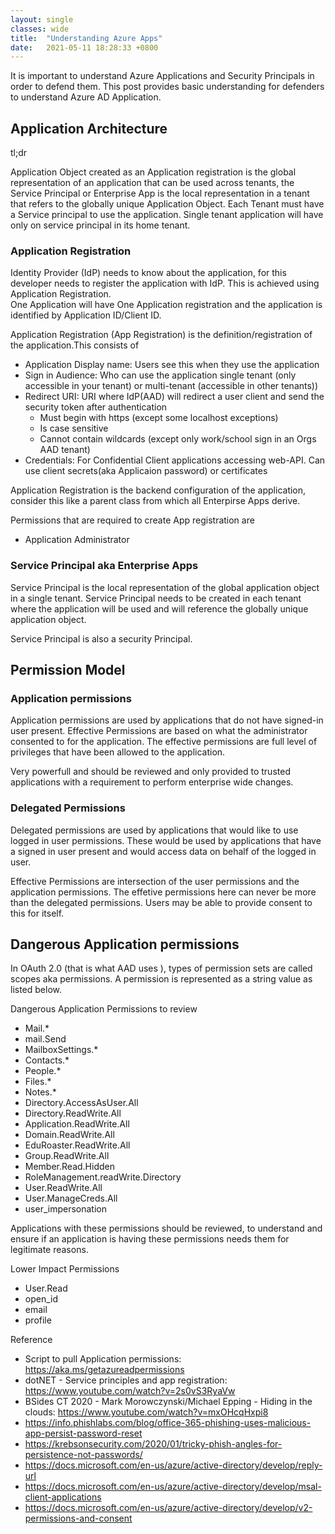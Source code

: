 ```yaml
---
layout: single
classes: wide
title:  "Understanding Azure Apps"
date:   2021-05-11 18:28:33 +0800
--- 
```

It is important to understand Azure Applications and Security Principals in order to defend them. This post provides basic understanding  for defenders to understand Azure AD Application. 

## Application Architecture
tl;dr

Application Object created as an Application registration is the global representation of an application that can be used across tenants, the Service Principal or Enterprise App is the local representation in a tenant that refers to the globally unique Application Object. Each Tenant must have a Service principal to use the application. Single tenant application will have only on service principal in its home tenant.  

### Application Registration

Identity Provider (IdP) needs to know about the application, for this developer needs to register the application with IdP. This is achieved using Application Registration.   
One Application will have One Application registration and the application is identified by Application ID/Client ID.   

 Application Registration (App Registration) is the definition/registration of the application.This consists of   
 - Application Display name: Users see this when they use the application  
 - Sign in Audience: Who can use the application single tenant (only accessible in your tenant) or multi-tenant (accessible in other tenants))
 - Redirect URI: URI where IdP(AAD) will redirect a user client and send the security token after authentication
     - Must begin with https (except some localhost exceptions)
     - Is case sensitive
     - Cannot contain wildcards (except only work/school sign in an Orgs AAD tenant)
 - Credentials: For Confidential Client applications accessing web-API. Can use client secrets(aka Applicaion password) or certificates
  
Application Registration is the backend configuration of the application, consider this like a parent class from which all Enterpirse Apps derive.  


Permissions that are required to create App registration are
- Application Administrator
  

### Service Principal aka Enterprise Apps

Service Principal is the local representation of the global application object in a single tenant. Service Principal needs to be created in each tenant where the application will be used and will reference the globally unique application object.  

Service Principal is also a security Principal. 

## Permission Model

### Application permissions
Application permissions are used by applications that do not have signed-in user present. 
Effective Permissions  are based on what the administrator consented to for the application. 
The effective permissions are full level of privileges that have been allowed to the application. 

Very powerfull and should be reviewed and only provided to trusted applications with a requirement to perform enterprise wide changes. 


### Delegated Permissions

Delegated permissions are used by applications that would like to use logged in user permissions. These would be used by applications that have a signed in user present and would access data on behalf of the logged in user. 

Effective Permissions are intersection of the user permissions and the application permissions. The effetive permissions here can never be more than the delegated permissions.
Users may be able to provide consent to this for itself. 

## Dangerous Application permissions

In OAuth 2.0 (that is what AAD uses ), types of permission sets are called scopes aka permissions. A permission is represented as a string value as listed below.
 
Dangerous Application Permissions to review

- Mail.*   
- mail.Send  
- MailboxSettings.*
- Contacts.*
- People.*
- Files.*
- Notes.*
- Directory.AccessAsUser.All
- Directory.ReadWrite.All
- Application.ReadWrite.All
- Domain.ReadWrite.All
- EduRoaster.ReadWrite.All
- Group.ReadWrite.All
- Member.Read.Hidden
- RoleManagement.readWrite.Directory
- User.ReadWrite.All
- User.ManageCreds.All
- user_impersonation

Applications with these permissions should be reviewed, to understand and ensure if an application is having these permissions needs them for legitimate reasons. 

Lower Impact Permissions

- User.Read
- open_id
- email
- profile



Reference
- Script to pull Application permissions: <https://aka.ms/getazureadpermissions>
- dotNET - Service principles and app registration: <https://www.youtube.com/watch?v=2s0vS3RyaVw>
- BSides CT 2020 - Mark Morowczynski/Michael Epping - Hiding in the clouds: <https://www.youtube.com/watch?v=mxOHcqHxpi8>
- https://info.phishlabs.com/blog/office-365-phishing-uses-malicious-app-persist-password-reset 
- https://krebsonsecurity.com/2020/01/tricky-phish-angles-for-persistence-not-passwords/
- https://docs.microsoft.com/en-us/azure/active-directory/develop/reply-url
- https://docs.microsoft.com/en-us/azure/active-directory/develop/msal-client-applications 
- https://docs.microsoft.com/en-us/azure/active-directory/develop/v2-permissions-and-consent
